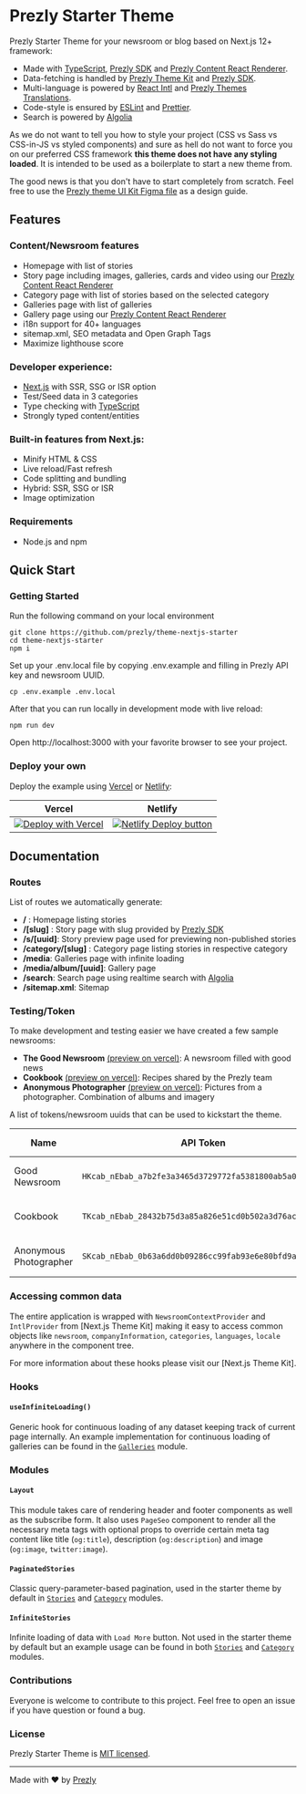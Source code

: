 # Prezly Starter Theme

Prezly Starter Theme for your newsroom or blog based on Next.js 12+ framework:

- Made with [TypeScript], [Prezly SDK] and [Prezly Content React Renderer].
- Data-fetching is handled by [Prezly Theme Kit] and [Prezly SDK].
- Multi-language is powered by [React Intl] and [Prezly Themes Translations].
- Code-style is ensured by [ESLint] and [Prettier].
- Search is powered by [Algolia]

As we do not want to tell you how to style your project (CSS vs Sass vs CSS-in-JS vs styled components) and sure as hell do not want to force you on our preferred CSS framework **this theme does not have any styling loaded**. It is intended to be used as a boilerplate to start a new theme from.

The good news is that you don't have to start completely from scratch. Feel free to use the [Prezly theme UI Kit Figma file](https://www.figma.com/community/file/1083372101078898157) as a design guide.

## Features

### Content/Newsroom features

* Homepage with list of stories
* Story page including images, galleries, cards and video using our [Prezly Content React Renderer]
* Category page with list of stories based on the selected category
* Galleries page with list of galleries
* Gallery page using our [Prezly Content React Renderer]
* i18n support for 40+ languages
* sitemap.xml, SEO metadata and Open Graph Tags
* Maximize lighthouse score

### Developer experience:

* [Next.js] with SSR, SSG or ISR option
* Test/Seed data in 3 categories
* Type checking with [TypeScript]
* Strongly typed content/entities

### Built-in features from Next.js:

* Minify HTML & CSS
* Live reload/Fast refresh
* Code splitting and bundling
* Hybrid: SSR, SSG or ISR
* Image optimization

### Requirements

* Node.js and npm

## Quick Start

### Getting Started

Run the following command on your local environment

```
git clone https://github.com/prezly/theme-nextjs-starter
cd theme-nextjs-starter
npm i
```

Set up your .env.local file by copying .env.example and filling in Prezly API key and newsroom UUID.

```
cp .env.example .env.local
```

After that you can run locally in development mode with live reload:

```
npm run dev
```

Open http://localhost:3000 with your favorite browser to see your project.

### Deploy your own

Deploy the example using [Vercel](https://vercel.com) or [Netlify](https://www.netlify.com/):

| Vercel  | Netlify |
| ------------- | ------------- |
| [![Deploy with Vercel](https://vercel.com/button)](https://vercel.com/new/git/external?repository-url=https://github.com/prezly/theme-nextjs-starter)  | [![Netlify Deploy button](https://www.netlify.com/img/deploy/button.svg)](https://app.netlify.com/start/deploy?repository=https://github.com/prezly/theme-nextjs-starter)  |

## Documentation

### Routes

List of routes we automatically generate:

* **/** : Homepage listing stories
* **/[slug]** : Story page with slug provided by [Prezly SDK]
* **/s/[uuid]**: Story preview page used for previewing non-published stories
* **/category/[slug]** : Category page listing stories in respective category
* **/media**: Galleries page with infinite loading
* **/media/album/[uuid]**: Gallery page
* **/search**: Search page using realtime search with [Algolia]
* **/sitemap.xml**: Sitemap

### Testing/Token

To make development and testing easier we have created a few sample newsrooms:

* **The Good Newsroom** [(preview on vercel)](https://theme-nextjs-starter-the-good-newsroom.vercel.app/): A newsroom filled with good news
* **Cookbook** [(preview on vercel)](https://theme-nextjs-starter-cookbook.vercel.app/): Recipes shared by the Prezly team
* **Anonymous Photographer** [(preview on vercel)](https://theme-nextjs-starter-photography.vercel.app/):  Pictures from a photographer. Combination of albums and imagery

A list of tokens/newsroom uuids that can be used to kickstart the theme.

| Name  | API Token  | Newsroom UUID |
|---|---|---|
| Good Newsroom  | `HKcab_nEbab_a7b2fe3a3465d3729772fa5381800ab5a0c30d8d`  | `578e78e9-9a5b-44ad-bda2-5214895ee036` |
| Cookbook  | `TKcab_nEbab_28432b75d3a85a826e51cd0b502a3d76acf98d19`  | `9d90b2c1-aed9-4415-a9fb-82dd3a2a1b52` |
| Anonymous Photographer | `SKcab_nEbab_0b63a6dd0b09286cc99fab93e6e80bfd9aecfbb5`  | `ce8299f6-a293-41df-8ffc-1c064d4401bc` |

### Accessing common data

The entire application is wrapped with `NewsroomContextProvider` and `IntlProvider` from [Next.js Theme Kit]
making it easy to access common objects like `newsroom`, `companyInformation`, `categories`, `languages`, `locale`
anywhere in the component tree.

For more information about these hooks please visit our [Next.js Theme Kit].

### Hooks

#### `useInfiniteLoading()`

Generic hook for continuous loading of any dataset keeping track of current page internally. An example implementation
for continuous loading of galleries can be found in the [`Galleries`](./tree/main/modules/Galleries/lib/useInfiniteGalleriesLoading.ts) module.

### Modules

#### `Layout`

This module takes care of rendering header and footer components as well as the subscribe form.
It also uses `PageSeo` component to render all the necessary meta tags with optional props to override
certain meta tag content like title (`og:title`), description (`og:description`) and image (`og:image`, `twitter:image`).

#### `PaginatedStories`

Classic query-parameter-based pagination, used in the starter theme by default in [`Stories`](./tree/main/modules/Stories) and [`Category`](./tree/main/modules/Category) modules.

#### `InfiniteStories`

Infinite loading of data with `Load More` button. Not used in the starter theme by default but an example usage can be found
in both [`Stories`](./tree/main/modules/Stories) and [`Category`](./tree/main/modules/Category) modules.

### Contributions

Everyone is welcome to contribute to this project. Feel free to open an issue if you have question or found a bug.

### License

Prezly Starter Theme is [MIT licensed](LICENSE).

---

Made with ♥ by [Prezly]

[Prezly]: https://www.prezly.com/developers
[Prezly SDK]: https://github.com/prezly/javascript-sdk
[Prezly Theme Kit]: https://github.com/prezly/theme-kit-nextjs
[Next.js]: https://nextjs.org
[TypeScript]: https://www.typescriptlang.org
[ESLint]: https://eslint.org
[Prettier]: https://prettier.io
[React Intl]: https://www.npmjs.com/package/react-intl
[Prezly Content React Renderer]: https://www.npmjs.com/package/@prezly/content-renderer-react-js
[Prezly Themes Translations]: https://www.npmjs.com/package/@prezly/theme-kit-intl
[Algolia]: https://algolia.com
